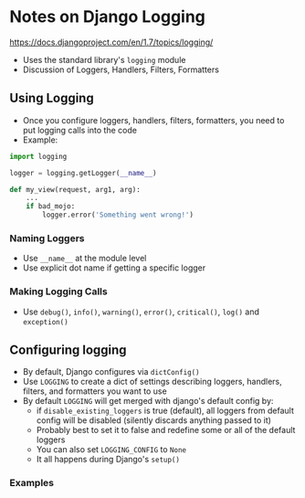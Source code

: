 # Notes on Django Logging

https://docs.djangoproject.com/en/1.7/topics/logging/

* Uses the standard library's ``logging`` module
* Discussion of Loggers, Handlers, Filters, Formatters

## Using Logging

* Once you configure loggers, handlers, filters, formatters, you need to put logging calls into the code
* Example:

```Python
import logging

logger = logging.getLogger(__name__)

def my_view(request, arg1, arg):
    ...
    if bad_mojo:
        logger.error('Something went wrong!')
```

### Naming Loggers

* Use ``__name__`` at the module level
* Use explicit dot name if getting a specific logger

### Making Logging Calls

* Use ``debug()``, ``info()``, ``warning()``, ``error()``, ``critical()``, ``log()`` and ``exception()``

## Configuring logging

* By default, Django configures via ``dictConfig()``
* Use ``LOGGING`` to create a dict of settings describing loggers, handlers, filters, and formatters you want to use
* By default ``LOGGING`` will get merged with django's default config by:
    * if ``disable_existing_loggers`` is true (default), all loggers from default config will be disabled (silently discards anything passed to it)
    * Probably best to set it to false and redefine some or all of the default loggers
    * You can also set ``LOGGING_CONFIG`` to ``None``
    * It all happens during Django's ``setup()``

### Examples
